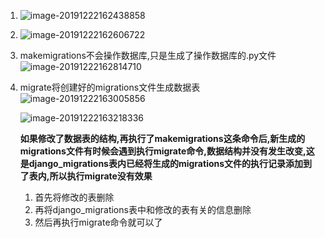 1. ![image-20191222162438858](C:\Users\fjllo\AppData\Roaming\Typora\typora-user-images\image-20191222162438858.png)

2. ![image-20191222162606722](C:\Users\fjllo\AppData\Roaming\Typora\typora-user-images\image-20191222162606722.png)

3. makemigrations不会操作数据库,只是生成了操作数据库的.py文件![image-20191222162814710](C:\Users\fjllo\AppData\Roaming\Typora\typora-user-images\image-20191222162814710.png)

4. migrate将创建好的migrations文件生成数据表![image-20191222163005856](C:\Users\fjllo\AppData\Roaming\Typora\typora-user-images\image-20191222163005856.png)

   ![image-20191222163218336](C:\Users\fjllo\AppData\Roaming\Typora\typora-user-images\image-20191222163218336.png)

   **如果修改了数据表的结构,再执行了makemigrations这条命令后,新生成的migrations文件有时候会遇到执行migrate命令,数据结构并没有发生改变,这是django_migrations表内已经将生成的migrations文件的执行记录添加到了表内,所以执行migrate没有效果**

   1. 首先将修改的表删除
   2. 再将django_migrations表中和修改的表有关的信息删除
   3. 然后再执行migrate命令就可以了

